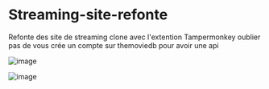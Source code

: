 # Streaming-site-refonte
Refonte des site de streaming clone avec l'extention Tampermonkey oublier pas de vous crée un compte sur themoviedb pour avoir une api

![image](https://user-images.githubusercontent.com/113921255/231192240-adabba9a-6526-4784-8570-6a44c00f1bc1.png)

![image](https://user-images.githubusercontent.com/113921255/231192297-7d72a3b4-145a-414f-be46-c78bc767bb0b.png)
